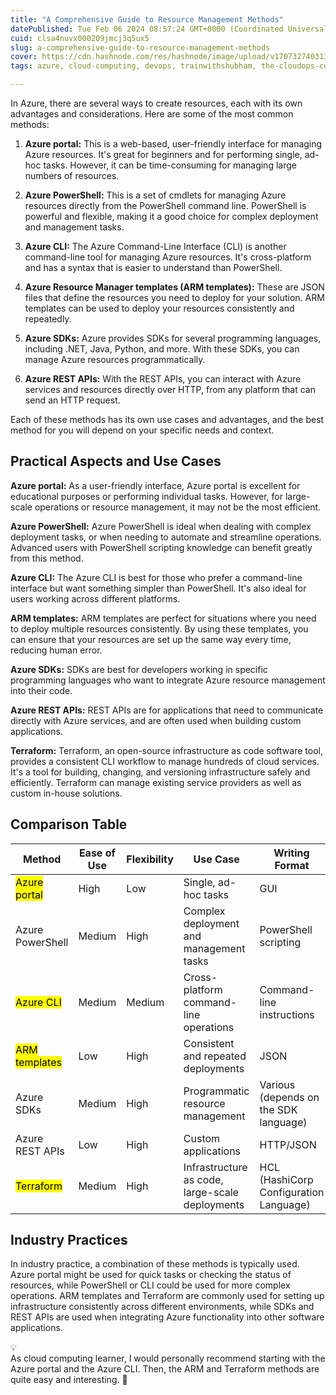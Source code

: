 ```yaml
---
title: "A Comprehensive Guide to Resource Management Methods"
datePublished: Tue Feb 06 2024 08:57:24 GMT+0000 (Coordinated Universal Time)
cuid: clsa4nuvx000209jmcj3q5ux5
slug: a-comprehensive-guide-to-resource-management-methods
cover: https://cdn.hashnode.com/res/hashnode/image/upload/v1707327403131/5f014b5c-3dca-4637-b79a-bdec5cba5308.png
tags: azure, cloud-computing, devops, trainwithshubham, the-cloudops-community

---
```


In Azure, there are several ways to create resources, each with its own advantages and considerations. Here are some of the most common methods:

1. **Azure portal:** This is a web-based, user-friendly interface for managing Azure resources. It's great for beginners and for performing single, ad-hoc tasks. However, it can be time-consuming for managing large numbers of resources.
    
2. **Azure PowerShell:** This is a set of cmdlets for managing Azure resources directly from the PowerShell command line. PowerShell is powerful and flexible, making it a good choice for complex deployment and management tasks.
    
3. **Azure CLI:** The Azure Command-Line Interface (CLI) is another command-line tool for managing Azure resources. It's cross-platform and has a syntax that is easier to understand than PowerShell.
    
4. **Azure Resource Manager templates (ARM templates):** These are JSON files that define the resources you need to deploy for your solution. ARM templates can be used to deploy your resources consistently and repeatedly.
    
5. **Azure SDKs:** Azure provides SDKs for several programming languages, including .NET, Java, Python, and more. With these SDKs, you can manage Azure resources programmatically.
    
6. **Azure REST APIs:** With the REST APIs, you can interact with Azure services and resources directly over HTTP, from any platform that can send an HTTP request.
    

Each of these methods has its own use cases and advantages, and the best method for you will depend on your specific needs and context.

## Practical Aspects and Use Cases

**Azure portal:** As a user-friendly interface, Azure portal is excellent for educational purposes or performing individual tasks. However, for large-scale operations or resource management, it may not be the most efficient.

**Azure PowerShell:** Azure PowerShell is ideal when dealing with complex deployment tasks, or when needing to automate and streamline operations. Advanced users with PowerShell scripting knowledge can benefit greatly from this method.

**Azure CLI:** The Azure CLI is best for those who prefer a command-line interface but want something simpler than PowerShell. It's also ideal for users working across different platforms.

**ARM templates:** ARM templates are perfect for situations where you need to deploy multiple resources consistently. By using these templates, you can ensure that your resources are set up the same way every time, reducing human error.

**Azure SDKs:** SDKs are best for developers working in specific programming languages who want to integrate Azure resource management into their code.

**Azure REST APIs:** REST APIs are for applications that need to communicate directly with Azure services, and are often used when building custom applications.

**Terraform:** Terraform, an open-source infrastructure as code software tool, provides a consistent CLI workflow to manage hundreds of cloud services. It's a tool for building, changing, and versioning infrastructure safely and efficiently. Terraform can manage existing service providers as well as custom in-house solutions.

## Comparison Table

| Method | Ease of Use | Flexibility | Use Case | Writing Format |
| --- | --- | --- | --- | --- |
| <mark>Azure portal</mark> | High | Low | Single, ad-hoc tasks | GUI |
| Azure PowerShell | Medium | High | Complex deployment and management tasks | PowerShell scripting |
| <mark>Azure CLI</mark> | Medium | Medium | Cross-platform command-line operations | Command-line instructions |
| <mark>ARM templates</mark> | Low | High | Consistent and repeated deployments | JSON |
| Azure SDKs | Medium | High | Programmatic resource management | Various (depends on the SDK language) |
| Azure REST APIs | Low | High | Custom applications | HTTP/JSON |
| <mark>Terraform</mark> | Medium | High | Infrastructure as code, large-scale deployments | HCL (HashiCorp Configuration Language) |

## Industry Practices

In industry practice, a combination of these methods is typically used. Azure portal might be used for quick tasks or checking the status of resources, while PowerShell or CLI could be used for more complex operations. ARM templates and Terraform are commonly used for setting up infrastructure consistently across different environments, while SDKs and REST APIs are used when integrating Azure functionality into other software applications.

<div data-node-type="callout">
<div data-node-type="callout-emoji">💡</div>
<div data-node-type="callout-text">As cloud computing learner, I would personally recommend starting with the Azure portal and the Azure CLI. Then, the ARM and Terraform methods are quite easy and interesting. 🤗</div>
</div>